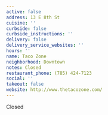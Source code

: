 ```yaml
---
active: false
address: 13 E 8th St
cuisine: ''
curbside: false
curbside_instructions: ''
delivery: false
delivery_service_websites: ''
hours: ''
name: Taco Zone
neighborhood: Downtown
notes: Closed
restaurant_phone: (785) 424-7123
social: ''
takeout: false
website: http://www.thetacozone.com/
---
```


Closed
